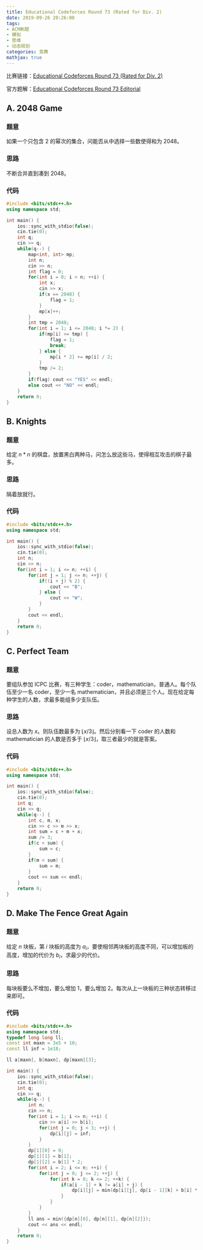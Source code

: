 ```yaml
---
title: Educational Codeforces Round 73 (Rated for Div. 2)
date: 2019-09-26 20:26:08
tags:
- ACM刷题
- 模拟
- 思维
- 动态规划
categories: 竞赛
mathjax: true
---
```


比赛链接：[Educational Codeforces Round 73 (Rated for Div. 2)](https://codeforces.com/contest/1221)

官方题解：[Educational Codeforces Round 73 Editorial](https://codeforces.com/blog/entry/69925)

<!--more-->

## A. 2048 Game

### 题意

如果一个只包含 $2$ 的幂次的集合，问能否从中选择一些数使得和为 $2048$。

### 思路

不断合并直到凑到 $2048$。

### 代码

```cpp
#include <bits/stdc++.h>
using namespace std;

int main() {
    ios::sync_with_stdio(false);
    cin.tie(0);
    int q;
    cin >> q;
    while(q--) {
        map<int, int> mp;
        int n;
        cin >> n;
        int flag = 0;
        for(int i = 0; i < n; ++i) {
            int x;
            cin >> x;
            if(x == 2048) {
                flag = 1;
            }
            mp[x]++;
        }
        int tmp = 2048;
        for(int i = 1; i <= 2048; i *= 2) {
            if(mp[i] >= tmp) {
                flag = 1;
                break;
            } else {
                mp[i * 2] += mp[i] / 2;
            }
            tmp /= 2;
        }
        if(flag) cout << "YES" << endl;
        else cout << "NO" << endl;
    }
    return 0;
}
```

## B. Knights

### 题意

给定 $n * n$ 的棋盘，放置黑白两种马，问怎么放这些马，使得相互攻击的棋子最多。 

### 思路

隔着放就行。

### 代码

```cpp
#include <bits/stdc++.h>
using namespace std;

int main() {
    ios::sync_with_stdio(false);
    cin.tie(0);
    int n;
    cin >> n;
    for(int i = 1; i <= n; ++i) {
        for(int j = 1; j <= n; ++j) {
            if((i + j) % 2) {
                cout << "B";
            } else {
                cout << "W";
            }
        }
        cout << endl;
    }
    return 0;
}
```

## C. Perfect Team

### 题意

要组队参加 ICPC 比赛，有三种学生：coder，mathematician，普通人。每个队伍至少一名 coder，至少一名 mathematician，并且必须是三个人。现在给定每种学生的人数，求最多能组多少支队伍。

### 思路

设总人数为 $x$。则队伍数最多为 $\lfloor x / 3 \rfloor$。然后分别看一下 coder 的人数和 mathematician 的人数是否多于 $\lfloor x / 3 \rfloor$，取三者最少的就是答案。

### 代码

```cpp
#include <bits/stdc++.h>
using namespace std;

int main() {
    ios::sync_with_stdio(false);
    cin.tie(0);
    int q;
    cin >> q;
    while(q--) {
        int c, m, x;
        cin >> c >> m >> x;
        int sum = c + m + x;
        sum /= 3;
        if(c < sum) {
            sum = c;
        }
        if(m < sum) {
            sum = m;
        }
        cout << sum << endl;
    }
    return 0;
}
```

## D. Make The Fence Great Again

### 题意

给定 $n$ 块板，第 $i$ 块板的高度为 $a_i$，要使相邻两块板的高度不同，可以增加板的高度，增加的代价为 $b_i$，求最少的代价。

### 思路

每块板要么不增加，要么增加 $1$，要么增加 $2$。每次从上一块板的三种状态转移过来即可。

### 代码

```cpp
#include <bits/stdc++.h>
using namespace std;
typedef long long ll;
const int maxn = 3e5 + 10;
const ll inf = 1e18;

ll a[maxn], b[maxn], dp[maxn][3];

int main() {
    ios::sync_with_stdio(false);
    cin.tie(0);
    int q;
    cin >> q;
    while(q--) {
        int n;
        cin >> n;
        for(int i = 1; i <= n; ++i) {
            cin >> a[i] >> b[i];
            for(int j = 0; j < 3; ++j) {
                dp[i][j] = inf;
            } 
        }
        dp[1][0] = 0;
        dp[1][1] = b[1];
        dp[1][2] = b[1] * 2;
        for(int i = 2; i <= n; ++i) {
            for(int j = 0; j <= 2; ++j) {
                for(int k = 0; k <= 2; ++k) {
                    if(a[i - 1] + k != a[i] + j) {
                        dp[i][j] = min(dp[i][j], dp[i - 1][k] + b[i] * j);
                    }
                }
            }
        }
        ll ans = min({dp[n][0], dp[n][1], dp[n][2]});
        cout << ans << endl;
    }
    return 0;
}
```
